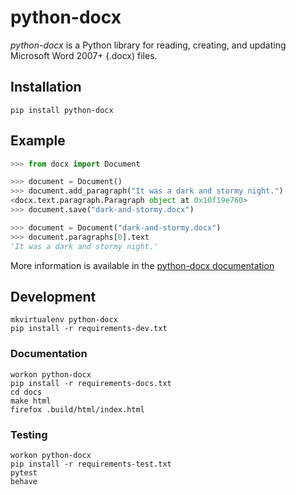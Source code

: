 # python-docx

*python-docx* is a Python library for reading, creating, and updating Microsoft Word 2007+ (.docx) files.

## Installation

```
pip install python-docx
```

## Example

```python
>>> from docx import Document

>>> document = Document()
>>> document.add_paragraph("It was a dark and stormy night.")
<docx.text.paragraph.Paragraph object at 0x10f19e760>
>>> document.save("dark-and-stormy.docx")

>>> document = Document("dark-and-stormy.docx")
>>> document.paragraphs[0].text
'It was a dark and stormy night.'
```

More information is available in the [python-docx documentation](https://python-docx.readthedocs.org/en/latest/)

## Development

```
mkvirtualenv python-docx
pip install -r requirements-dev.txt
```

### Documentation

```
workon python-docx
pip install -r requirements-docs.txt
cd docs
make html
firefox .build/html/index.html
```

### Testing

```
workon python-docx
pip install -r requirements-test.txt
pytest
behave
```
